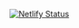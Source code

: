 [![Netlify Status](https://api.netlify.com/api/v1/badges/4b791c56-5012-42a7-89b8-fca6042681fd/deploy-status)](https://app.netlify.com/sites/with-two-dashes/deploys)